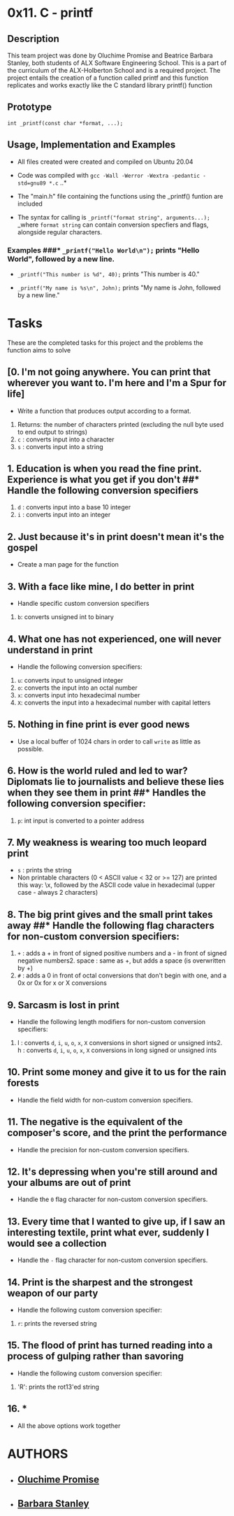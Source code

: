 # 0x11. C - printf #

## Description ##
This team project was done by Oluchime Promise and Beatrice Barbara Stanley, both students of ALX Software Engineering School.
This is a part of the curriculum of the ALX-Holberton School and is a required project. The project entails the creation of a function called printf and this function replicates and works exactly like the C standard library printf() function

## Prototype ##

`int _printf(const char *format, ...);`

## Usage, Implementation and Examples ##
* All files created were created and compiled on Ubuntu 20.04

* Code was compiled with `gcc -Wall -Werror -Wextra -pedantic -std=gnu89 *.c` ..*       

- The "main.h" file containing the functions using the _printf() funtion are included   

* The syntax for calling is `_printf("format string", arguments...);` _where `format string` can contain conversion specfiers and flags, alongside regular characters.

### Examples ###* `_printf("Hello World\n");` prints "Hello World", followed by a new line.

* `_printf("This number is %d", 40);` prints "This number is 40."

* `_printf("My name is %s\n", John);` prints "My name is John, followed by a new line." 


# Tasks #
These are the completed tasks for this project and the problems the function aims to solve

## [0. I'm not going anywhere. You can print that wherever you want to. I'm here and I'm a Spur for life] ##

* Write a function that produces output according to a format.

1. Returns: the number of characters printed (excluding the null byte used to end output to strings)
2. `c` : converts input into a character
3. `s` : converts input into a string



## 1. Education is when you read the fine print. Experience is what you get if you don't ##* Handle the following conversion specifiers
1. `d` : converts input into a base 10 integer
2. `i` : converts input into an integer



## 2. Just because it's in print doesn't mean it's the gospel ##
* Create a man page for the function



## 3. With a face like mine, I do better in print ##
* Handle specific custom conversion specifiers
1. `b`: converts unsigned int to binary



## 4. What one has not experienced, one will never understand in print ##
* Handle the following conversion specifiers:
1. `u`: converts input to unsigned integer
2. `o`: converts the input into an octal number
3. `x`: converts input into hexadecimal number
4. `X`: converts the input into a hexadecimal number with capital letters



## 5. Nothing in fine print is ever good news ##
* Use a local buffer of 1024 chars in order to call `write` as little as possible.       



## 6. How is the world ruled and led to war? Diplomats lie to journalists and believe these lies when they see them in print ##* Handles the following conversion specifier:
1. `p`: int input is converted to a pointer address



## 7. My weakness is wearing too much leopard print ##
* `s` : prints the string
* Non printable characters (0 < ASCII value < 32 or >= 127) are printed this way: \x, followed by the ASCII code value in hexadecimal (upper case - always 2 characters)



## 8. The big print gives and the small print takes away ##* Handle the following flag characters for non-custom conversion specifiers:
1. `+` : adds a + in front of signed positive numbers and a - in front of signed negative numbers2. space : same as +, but adds a space (is overwritten by +)
3. `#` : adds a 0 in front of octal conversions that don't begin with one, and a 0x or 0x for x or X conversions



## 9. Sarcasm is lost in print ##
* Handle the following length modifiers for non-custom conversion specifiers:
1. l : converts `d`, `i`, `u`, `o`, `x`, `X` conversions in short signed or unsigned ints2. h : converts `d`, `i`, `u`, `o`, `x`, `X` conversions in long signed or unsigned ints 



## 10. Print some money and give it to us for the rain forests ##
* Handle the field width for non-custom conversion specifiers.



## 11. The negative is the equivalent of the composer's score, and the print the performance ##
* Handle the precision for non-custom conversion specifiers.



## 12. It's depressing when you're still around and your albums are out of print ##      
* Handle the `0` flag character for non-custom conversion specifiers.



## 13. Every time that I wanted to give up, if I saw an interesting textile, print what ever, suddenly I would see a collection ##
* Handle the `-` flag character for non-custom conversion specifiers.



## 14. Print is the sharpest and the strongest weapon of our party ##
* Handle the following custom conversion specifier:
1. `r`: prints the reversed string



## 15. The flood of print has turned reading into a process of gulping rather than savoring ##
* Handle the following custom conversion specifier:
1. 'R': prints the rot13'ed string



## 16. * ##
* All the above options work together



# AUTHORS #
* ## [Oluchime Promise](https://github.com/chimeszn) ##
* ## [Barbara Stanley](https://github.com/BarbaraStanley) ##
